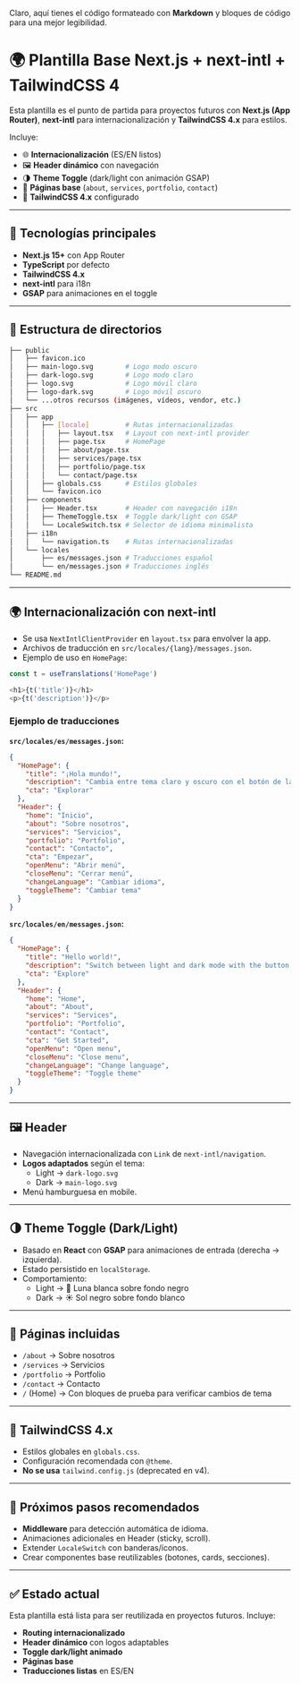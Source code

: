 Claro, aquí tienes el código formateado con **Markdown** y bloques de código para una mejor legibilidad.

# 🌍 Plantilla Base Next.js + next-intl + TailwindCSS 4

Esta plantilla es el punto de partida para proyectos futuros con **Next.js (App Router)**, **next-intl** para internacionalización y **TailwindCSS 4.x** para estilos.

Incluye:

  - 🌐 **Internacionalización** (ES/EN listos)
  - 🖼️ **Header dinámico** con navegación
  - 🌗 **Theme Toggle** (dark/light con animación GSAP)
  - 📑 **Páginas base** (`about`, `services`, `portfolio`, `contact`)
  - 🎨 **TailwindCSS 4.x** configurado

-----

## 🚀 Tecnologías principales

  - **Next.js 15+** con App Router
  - **TypeScript** por defecto
  - **TailwindCSS 4.x**
  - **next-intl** para i18n
  - **GSAP** para animaciones en el toggle

-----

## 📂 Estructura de directorios

```bash
├── public
│   ├── favicon.ico
│   ├── main-logo.svg        # Logo modo oscuro
│   ├── dark-logo.svg        # Logo modo claro
│   ├── logo.svg             # Logo móvil claro
│   ├── logo-dark.svg        # Logo móvil oscuro
│   └── ...otros recursos (imágenes, vídeos, vendor, etc.)
├── src
│   ├── app
│   │   ├── [locale]         # Rutas internacionalizadas
│   │   │   ├── layout.tsx   # Layout con next-intl provider
│   │   │   ├── page.tsx     # HomePage
│   │   │   ├── about/page.tsx
│   │   │   ├── services/page.tsx
│   │   │   ├── portfolio/page.tsx
│   │   │   └── contact/page.tsx
│   │   ├── globals.css      # Estilos globales
│   │   └── favicon.ico
│   ├── components
│   │   ├── Header.tsx       # Header con navegación i18n
│   │   ├── ThemeToggle.tsx  # Toggle dark/light con GSAP
│   │   └── LocaleSwitch.tsx # Selector de idioma minimalista
│   ├── i18n
│   │   └── navigation.ts    # Rutas internacionalizadas
│   └── locales
│       ├── es/messages.json # Traducciones español
│       └── en/messages.json # Traducciones inglés
└── README.md
```

-----

## 🌍 Internacionalización con next-intl

  - Se usa `NextIntlClientProvider` en `layout.tsx` para envolver la app.
  - Archivos de traducción en `src/locales/{lang}/messages.json`.
  - Ejemplo de uso en `HomePage`:

<!-- end list -->

```javascript
const t = useTranslations('HomePage')

<h1>{t('title')}</h1>
<p>{t('description')}</p>
```

### Ejemplo de traducciones

**`src/locales/es/messages.json`:**

```json
{
  "HomePage": {
    "title": "¡Hola mundo!",
    "description": "Cambia entre tema claro y oscuro con el botón de la esquina inferior derecha.",
    "cta": "Explorar"
  },
  "Header": {
    "home": "Inicio",
    "about": "Sobre nosotros",
    "services": "Servicios",
    "portfolio": "Portfolio",
    "contact": "Contacto",
    "cta": "Empezar",
    "openMenu": "Abrir menú",
    "closeMenu": "Cerrar menú",
    "changeLanguage": "Cambiar idioma",
    "toggleTheme": "Cambiar tema"
  }
}
```

**`src/locales/en/messages.json`:**

```json
{
  "HomePage": {
    "title": "Hello world!",
    "description": "Switch between light and dark mode with the button at the bottom right corner.",
    "cta": "Explore"
  },
  "Header": {
    "home": "Home",
    "about": "About",
    "services": "Services",
    "portfolio": "Portfolio",
    "contact": "Contact",
    "cta": "Get Started",
    "openMenu": "Open menu",
    "closeMenu": "Close menu",
    "changeLanguage": "Change language",
    "toggleTheme": "Toggle theme"
  }
}
```

-----

## 🖼️ Header

  - Navegación internacionalizada con `Link` de `next-intl/navigation`.
  - **Logos adaptados** según el tema:
      - Light → `dark-logo.svg`
      - Dark → `main-logo.svg`
  - Menú hamburguesa en mobile.

-----

## 🌗 Theme Toggle (Dark/Light)

  - Basado en **React** con **GSAP** para animaciones de entrada (derecha → izquierda).
  - Estado persistido en `localStorage`.
  - Comportamiento:
      - Light → 🌙 Luna blanca sobre fondo negro
      - Dark → ☀️ Sol negro sobre fondo blanco

-----

## 📑 Páginas incluidas

  - `/about` → Sobre nosotros
  - `/services` → Servicios
  - `/portfolio` → Portfolio
  - `/contact` → Contacto
  - `/` (Home) → Con bloques de prueba para verificar cambios de tema

-----

## 🎨 TailwindCSS 4.x

  - Estilos globales en `globals.css`.
  - Configuración recomendada con `@theme`.
  - **No se usa** `tailwind.config.js` (deprecated en v4).

-----

## 🔮 Próximos pasos recomendados

  - **Middleware** para detección automática de idioma.
  - Animaciones adicionales en Header (sticky, scroll).
  - Extender `LocaleSwitch` con banderas/íconos.
  - Crear componentes base reutilizables (botones, cards, secciones).

-----

## ✅ Estado actual

Esta plantilla está lista para ser reutilizada en proyectos futuros. Incluye:

  - **Routing internacionalizado**
  - **Header dinámico** con logos adaptables
  - **Toggle dark/light animado**
  - **Páginas base**
  - **Traducciones listas** en ES/EN